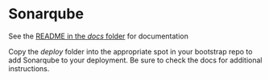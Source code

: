 # Sonarqube

See the [README in the *docs* folder](docs/README.md) for documentation

Copy the *deploy* folder into the appropriate spot in your bootstrap repo to add Sonarqube to your deployment. Be sure to check the docs for additional instructions.

